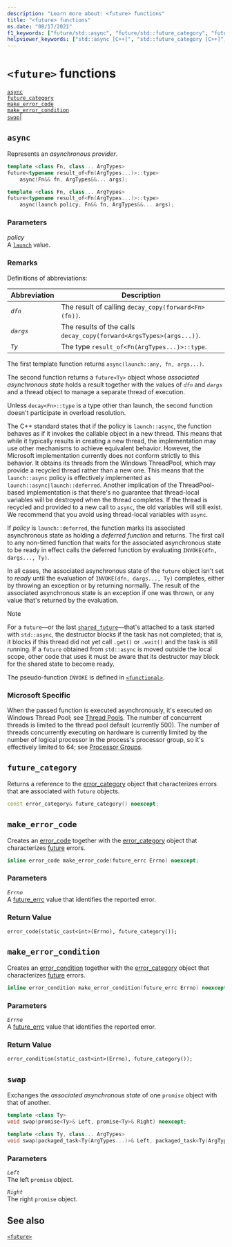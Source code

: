 ```yaml
---
description: "Learn more about: <future> functions"
title: "<future> functions"
ms.date: "08/17/2021"
f1_keywords: ["future/std::async", "future/std::future_category", "future/std::make_error_code", "future/std::make_error_condition", "future/std::swap"]
helpviewer_keywords: ["std::async [C++]", "std::future_category [C++]", "std::make_error_code [C++]", "std::make_error_condition [C++]", "std::swap [C++]"]
---
```

# `<future>` functions

[`async`](#async)\
[`future_category`](#future_category)\
[`make_error_code`](#make_error_code)\
[`make_error_condition`](#make_error_condition)\
[`swap`](#swap)|

## <a name="async"></a> `async`

Represents an *asynchronous provider*.

```cpp
template <class Fn, class... ArgTypes>
future<typename result_of<Fn(ArgTypes...)>::type>
    async(Fn&& fn, ArgTypes&&... args);

template <class Fn, class... ArgTypes>
future<typename result_of<Fn(ArgTypes...)>::type>
    async(launch policy, Fn&& fn, ArgTypes&&... args);
```

### Parameters

*policy*\
A [`launch`](../standard-library/future-enums.md#launch) value.

### Remarks

Definitions of abbreviations:

|Abbreviation|Description|
|-|-|
|*`dfn`*|The result of calling `decay_copy(forward<Fn>(fn))`.|
|*`dargs`*|The results of the calls `decay_copy(forward<ArgsTypes>(args...))`.|
|*`Ty`*|The type `result_of<Fn(ArgTypes...)>::type`.|

The first template function returns `async(launch::any, fn, args...)`.

The second function returns a `future<Ty>` object whose *associated asynchronous state* holds a result together with the values of *`dfn`* and *`dargs`* and a thread object to manage a separate thread of execution.

Unless `decay<Fn>::type` is a type other than launch, the second function doesn't participate in overload resolution.

The C++ standard states that if the policy is `launch::async`, the function behaves as if it invokes the callable object in a new thread. This means that while it typically results in creating a new thread, the implementation may use other mechanisms to achieve equivalent behavior. However, the Microsoft implementation currently does not conform strictly to this behavior. It obtains its threads from the Windows ThreadPool, which may provide a recycled thread rather than a new one. This means that the `launch::async` policy is effectively implemented as `launch::async|launch::deferred`. Another implication of the ThreadPool-based implementation is that there's no guarantee that thread-local variables will be destroyed when the thread completes. If the thread is recycled and provided to a new call to `async`, the old variables will still exist. We recommend that you avoid using thread-local variables with `async`.

If *policy* is `launch::deferred`, the function marks its associated asynchronous state as holding a *deferred function* and returns. The first call to any non-timed function that waits for the associated asynchronous state to be ready in effect calls the deferred function by evaluating `INVOKE(dfn, dargs..., Ty)`.

In all cases, the associated asynchronous state of the `future` object isn't set to *ready* until the evaluation of `INVOKE(dfn, dargs..., Ty)` completes, either by throwing an exception or by returning normally. The result of the associated asynchronous state is an exception if one was thrown, or any value that's returned by the evaluation.

> [!NOTE]
> For a `future`—or the last [`shared_future`](../standard-library/shared-future-class.md)—that's attached to a task started with `std::async`, the destructor blocks if the task has not completed; that is, it blocks if this thread did not yet call `.get()` or `.wait()` and the task is still running. If a `future` obtained from `std::async` is moved outside the local scope, other code that uses it must be aware that its destructor may block for the shared state to become ready.

The pseudo-function `INVOKE` is defined in [`<functional>`](../standard-library/functional.md).

### Microsoft Specific

When the passed function is executed asynchronously, it's executed on Windows Thread Pool; see [Thread Pools](/windows/win32/procthread/thread-pools). The number of concurrent threads is limited to the thread pool default (currently 500). The number of threads concurrently executing on hardware is currently limited by the number of logical processor in the process's processor group, so it's effectively limited to 64; see [Processor Groups](/windows/win32/procthread/processor-groups).

## <a name="future_category"></a> `future_category`

Returns a reference to the [error_category](../standard-library/error-category-class.md) object that characterizes errors that are associated with `future` objects.

```cpp
const error_category& future_category() noexcept;
```

## <a name="make_error_code"></a> `make_error_code`

Creates an [error_code](../standard-library/error-code-class.md) together with the [error_category](../standard-library/error-category-class.md) object that characterizes [future](../standard-library/future-class.md) errors.

```cpp
inline error_code make_error_code(future_errc Errno) noexcept;
```

### Parameters

*`Errno`*\
A [future_errc](../standard-library/future-enums.md#future_errc) value that identifies the reported error.

### Return Value

`error_code(static_cast<int>(Errno), future_category());`

## <a name="make_error_condition"></a> `make_error_condition`

Creates an [error_condition](../standard-library/error-condition-class.md) together with the [error_category](../standard-library/error-category-class.md) object that characterizes [future](../standard-library/future-class.md) errors.

```cpp
inline error_condition make_error_condition(future_errc Errno) noexcept;
```

### Parameters

*`Errno`*\
A [future_errc](../standard-library/future-enums.md#future_errc) value that identifies the reported error.

### Return Value

`error_condition(static_cast<int>(Errno), future_category());`

## <a name="swap"></a> `swap`

Exchanges the *associated asynchronous state* of one `promise` object with that of another.

```cpp
template <class Ty>
void swap(promise<Ty>& Left, promise<Ty>& Right) noexcept;

template <class Ty, class... ArgTypes>
void swap(packaged_task<Ty(ArgTypes...)>& Left, packaged_task<Ty(ArgTypes...)>& Right) noexcept;
```

### Parameters

*`Left`*\
The left `promise` object.

*`Right`*\
The right `promise` object.

## See also

[`<future>`](../standard-library/future.md)
